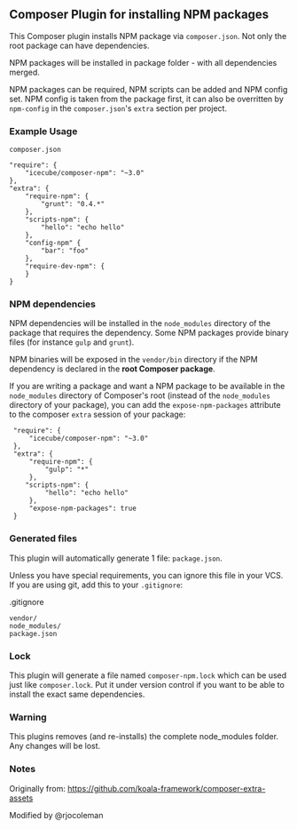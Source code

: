 
## Composer Plugin for installing NPM packages

This Composer plugin installs NPM package via `composer.json`. Not only the root package can have dependencies.

NPM packages will be installed in package folder - with all dependencies merged.

NPM packages can be required, NPM scripts can be added and NPM config set. NPM config is taken from the package first, it can also be overritten by `npm-config` in the `composer.json`'s `extra` section per project.

### Example Usage

`composer.json`

    "require": {
        "icecube/composer-npm": "~3.0"
    },
    "extra": {
        "require-npm": {
            "grunt": "0.4.*"
        },
        "scripts-npm": {
            "hello": "echo hello"
        },
        "config-npm" {
            "bar": "foo"
        },
        "require-dev-npm": {
        }
    }

### NPM dependencies

NPM dependencies will be installed in the `node_modules` directory of the package that requires the dependency.
Some NPM packages provide binary files (for instance `gulp` and `grunt`).

NPM binaries will be exposed in the `vendor/bin` directory if the NPM dependency is declared in the **root Composer package**.

If you are writing a package and want a NPM package to be available in the `node_modules` directory of Composer's root
 (instead of the `node_modules` directory of your package), you can add the `expose-npm-packages`
attribute to the composer `extra` session of your package:

     "require": {
         "icecube/composer-npm": "~3.0"
     },
     "extra": {
         "require-npm": {
             "gulp": "*"
         },
        "scripts-npm": {
             "hello": "echo hello"
         },
         "expose-npm-packages": true
     }


### Generated files

This plugin will automatically generate 1 file: `package.json`.

Unless you have special requirements, you can ignore this file in your VCS. If you are using git, add this to your `.gitignore`:

.gitignore

    vendor/
    node_modules/
    package.json

### Lock

This plugin will generate a file named `composer-npm.lock` which can be used just like `composer.lock`. Put it
under version control if you want to be able to install the exact same dependencies.

### Warning

This plugins removes (and re-installs) the complete node_modules folder. Any changes will be lost.

### Notes

Originally from: https://github.com/koala-framework/composer-extra-assets

Modified by @rjocoleman
